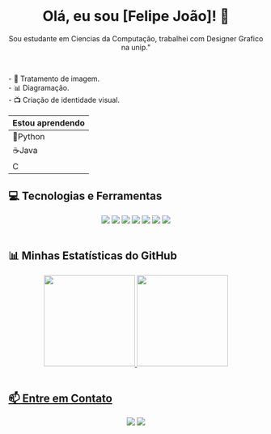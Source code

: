 <br>

<div align="center">
  <h1>Olá, eu sou [Felipe João]! 👋</h1>
  <p>Sou estudante em Ciencias da Computação, trabalhei com Designer Grafico na unip."</p>
</div>
<br>
<p>- 📸 Tratamento de imagem.<br>- 📊 Diagramação.<br>- 📺 Criação de identidade visual.</p>

|Estou aprendendo|
|----------------|
|🐍Python|
|☕Java|
|C|

## 💻 Tecnologias e Ferramentas

<div align="center">
  <img src="https://img.shields.io/badge/JavaScript-F7DF1E?style=for-the-badge&logo=javascript&logoColor=black" />
  <img src="https://img.shields.io/badge/Python-3776AB?style=for-the-badge&logo=python&logoColor=white" />
  <img src="https://img.shields.io/badge/C-00599C?style=for-the-badge&logo=c&logoColor=white" />
  <img src="https://img.shields.io/badge/Java-ED8B00?style=for-the-badge&logo=openjdk&logoColor=white" />
  <img src="https://img.shields.io/badge/React-20232A?style=for-the-badge&logo=react&logoColor=61DAFB" />
  <img src="https://img.shields.io/badge/Node.js-339933?style=for-the-badge&logo=nodedotjs&logoColor=white" />
  <img src="https://img.shields.io/badge/Git-E34F26?style=for-the-badge&logo=git&logoColor=white" />
</div>
<br>

## 📊 Minhas Estatísticas do GitHub

<div align="center">
  <a href="https://github.com/FelipeJDM">
  <img height="180em" src="https://github-readme-stats.vercel.app/api?username=FelipeJDM&show_icons=true&theme=dracula&include_all_commits=true&count_private=true"/>
  <img height="180em" src="https://github-readme-stats.vercel.app/api/top-langs/?username=FelipeJDM&layout=compact&langs_count=7&theme=dracula"/>
</div>
<br>

## 📫 Entre em Contato

<div align="center">
  <a href="mailto:felipejoaofreitas@gmail.com"><img src="https://img.shields.io/badge/Gmail-D14836?style=for-the-badge&logo=gmail&logoColor=white" /></a>
  <a href="https://www.linkedin.com/in/felipe-magalhaes-b8175227a" target="_blank"><img src="https://img.shields.io/badge/LinkedIn-0077B5?style=for-the-badge&logo=linkedin&logoColor=white" /></a>
</div>

<!--
**FelipeJDM/FelipeJDM** is a ✨ _special_ ✨ repository because its `README.md` (this file) appears on your GitHub profile.

Here are some ideas to get you started:

- 🔭 I’m currently working on ...
- 🌱 I’m currently learning ...
- 👯 I’m looking to collaborate on ...
- 🤔 I’m looking for help with ...
- 💬 Ask me about ...
- 📫 How to reach me: ...
- 😄 Pronouns: ...
- ⚡ Fun fact: ...
-->
